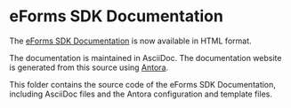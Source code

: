 # eForms SDK Documentation
The [eForms SDK Documentation](https://docs.ted.europa.eu/eforms/0.4.1/index.html) is now available in HTML format.

The documentation is maintained in AsciiDoc. The documentation website is 
generated from this source using [Antora](https://antora.org/).

This folder contains the source code of the eForms SDK Documentation, 
including AsciiDoc files and the Antora configuration and template files. 
